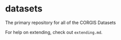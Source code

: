 # datasets
The primary repository for all of the CORGIS Datasets

For help on extending, check out `extending.md`.